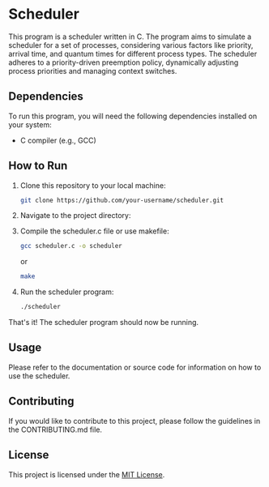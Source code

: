 # Scheduler

This program is a scheduler written in C. The program aims to simulate a scheduler for a set of processes, considering various factors like priority, arrival time, and quantum times for different process types. The scheduler adheres to a priority-driven preemption policy, dynamically adjusting process priorities and managing context switches.

## Dependencies

To run this program, you will need the following dependencies installed on your system:

- C compiler (e.g., GCC)

## How to Run

1. Clone this repository to your local machine:

    ```bash
    git clone https://github.com/your-username/scheduler.git
    ```

2. Navigate to the project directory:

3. Compile the scheduler.c file or use makefile:

    ```bash
    gcc scheduler.c -o scheduler
    ```
    or
    ```bash
    make
    ```

4. Run the scheduler program:

    ```bash
    ./scheduler
    ```

That's it! The scheduler program should now be running.

## Usage

Please refer to the documentation or source code for information on how to use the scheduler.

## Contributing

If you would like to contribute to this project, please follow the guidelines in the CONTRIBUTING.md file.

## License

This project is licensed under the [MIT License](LICENSE).
